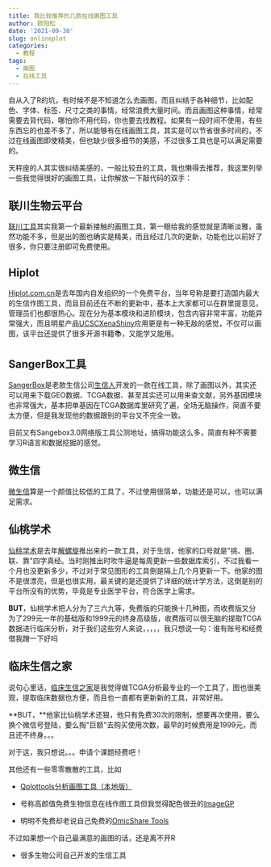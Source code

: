 ```yaml
---
title: 我比较推荐的几款在线画图工具
author: 欧阳松
date: '2021-09-30'
slug: onlineplot
categories:
  - 教程
tags:
  - 画图
  - 在线工具
---
```


自从入了R的坑，有时候不是不知道怎么去画图，而且纠结于各种细节，比如配色、字体、标签、尺寸之类的事情，经常浪费大量时间。而且画图这种事情，经常需要去背代码，哪怕你不用代码，你也要去找教程。如果有一段时间不使用，有些东西忘的也差不多了，所以能够有在线画图工具，其实是可以节省很多时间的，不过在线画图即使精美，但也缺少很多细节的美感，不过很多工具也是可以满足需要的。

天秤座的人其实很纠结美感的，一般比较丑的工具，我也懒得去推荐，我这里列举一些我觉得很好的画图工具，让你解放一下敲代码的双手：

## 联川生物云平台

[联川工具](https://www.omicstudio.cn/tool)其实我第一个最新接触的画图工具，第一眼给我的感觉就是清晰淡雅，虽然功能不多，但是出的图也确实是精美，而且经过几次的更新，功能也比以前好了很多，你只要注册即可免费使用。


## Hiplot

[Hiplot.com.cn](https://hiplot.com.cn/)是去年国内自发组织的一个免费平台，当年号称是要打造国内最大的生信作图工具，而且目前还在不断的更新中，基本上大家都可以在群里提意见，管理员们也都很热心。现在分为基本模块和进阶模块，包含内容非常丰富，功能异常强大，而且明星产品[UCSCXenaShiny](https://hiplot.com.cn/advance/ucsc-xena-shiny)应用更是有一种无敌的感觉，不仅可以画图，该平台还提供了很多开源书籍📚，又能学又能用。


## SangerBox工具

[SangerBox](http://sangerbox.com/Tool)是老款生信公司[生信人](https://shengxin.ren/)开发的一款在线工具，除了画图以外，其实还可以用来下载GEO数据、TCGA数据、甚至其实还可以用来查文献，另外基因模块也非常强大，基本把单基因在TCGA数据库里研究了遍，全场无脑操作，简直不要太方便，但是我发现他的数据跟别的平台又不完全一致。

目前又有Sangebox3.0网络版工具公测地址，搞得功能这么多，简直有种不需要学习R语言和数据挖掘的感觉。



## 微生信

[微生信](http://www.bioinformatics.com.cn/)算是一个颜值比较低的工具了，不过使用很简单，功能还是可以，也可以满足需求。


## 仙桃学术

[仙桃学术](https://www.xiantao.love/)是去年[解螺旋](https://www.helixlife.cn/)推出来的一款工具，对于生信，他家的口号就是"挑、圈、联、靠"四字真经。当时刚推出时吹牛逼是每周更新一些数据库索引，不过我看一个月也没更新多少，不过对于常见图形的工具倒是隔上几个月更新一下。他家的图不是很漂亮，但是也很实用，最关键的是还提供了详细的统计学方法，这倒是别的平台所没有的优势，毕竟是专业医学平台，符合医学上需求。

**BUT**，仙桃学术把人分为了三六九等，免费版的只能换十几种图，而收费版又分为了299元一年的基础版和1999元的终身高级版，收费版可以很无脑的提取TCGA数据进行临床分析，对于我们这些穷人来说，，，，，我只想说一句：谁有账号和经费借我蹭一下好吗


## 临床生信之家

说句心里话，[临床生信之家](https://www.aclbi.com/)是我觉得做TCGA分析最专业的一个工具了，图也很美观，提取临床数据也方便，而且也一直都有更新新的工具，非常好用。

**BUT，**他家比仙桃学术还狠，他只有免费30次的限制，想要再次使用，要么换个微信号登陆，要么掏"巨额"去购买使用次数，最早的时候费用是1999元，而且还不终身。。。

对于这，我只想说。。。申请个课题经费吧！


其他还有一些零零散散的工具，比如

-   [Qplottools分析画图工具（本地版）](https://www.yuque.com/qplot/qplottools)

-   号称高颜值免费生物信息在线作图工具但我觉得配色很丑的[ImageGP](http://www.ehbio.com/ImageGP)

-   明明不免费却老说自己免费的[OmicShare Tools](https://www.omicshare.com/tools/)


不过如果想一个自己最满意的画图的话，还是离不开R

-   很多生物公司自己开发的生信工具
